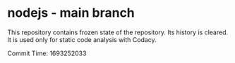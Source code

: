 # nodejs - main branch

This repository contains frozen state of the repository.
Its history is cleared. It is used only for static code
analysis with Codacy.

Commit Time: 1693252033